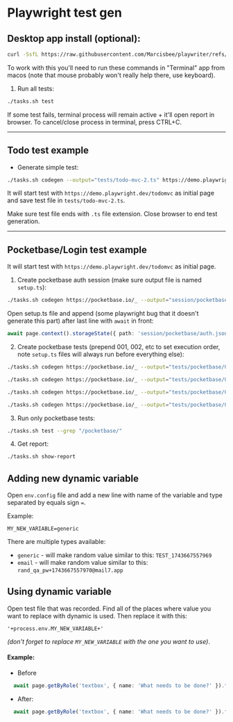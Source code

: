 # Playwright test gen

## Desktop app install (optional):
```sh
curl -SsfL https://raw.githubusercontent.com/Marcisbee/playwriter/refs/heads/main/install.sh | bash
```

To work with this you'll need to run these commands in "Terminal" app from macos (note that mouse probably won't really help there, use keyboard).

1. Run all tests:
```sh
./tasks.sh test
```

If some test fails, terminal process will remain active + it'll open report in browser. To cancel/close process in terminal, press CTRL+C.

---

## Todo test example
- Generate simple test:
```sh
./tasks.sh codegen --output="tests/todo-mvc-2.ts" https://demo.playwright.dev/todomvc
```

It will start test with `https://demo.playwright.dev/todomvc` as initial page and save test file in `tests/todo-mvc-2.ts`.

Make sure test file ends with `.ts` file extension.
Close browser to end test generation.

---

## Pocketbase/Login test example

It will start test with `https://demo.playwright.dev/todomvc` as initial page.

1. Create pocketbase auth session (make sure output file is named `setup.ts`):
```sh
./tasks.sh codegen https://pocketbase.io/_ --output="session/pocketbase/setup.ts" --save-storage="session/pocketbase/auth.json"
```

Open setup.ts file and append (some playwright bug that it doesn't generate this part) after last line with `await` in front:
```ts
await page.context().storageState({ path: 'session/pocketbase/auth.json' });
```

2. Create pocketbase tests (prepend 001, 002, etc to set execution order, note `setup.ts` files will always run before everything else):
```sh
./tasks.sh codegen https://pocketbase.io/_ --output="tests/pocketbase/001-add-collection.ts" --load-storage="session/pocketbase/auth.json"
```
```sh
./tasks.sh codegen https://pocketbase.io/_ --output="tests/pocketbase/002-add-row.ts" --load-storage="session/pocketbase/auth.json"
```
```sh
./tasks.sh codegen https://pocketbase.io/_ --output="tests/pocketbase/003-remove-row.ts" --load-storage="session/pocketbase/auth.json"
```
```sh
./tasks.sh codegen https://pocketbase.io/_ --output="tests/pocketbase/004-remove-collection.ts" --load-storage="session/pocketbase/auth.json"
```

3. Run only pocketbase tests:
```sh
./tasks.sh test --grep "/pocketbase/"
```

4. Get report:
```sh
./tasks.sh show-report
```

## Adding new dynamic variable

Open `env.config` file and add a new line with name of the variable and type separated by equals sign `=`.

Example:
```
MY_NEW_VARIABLE=generic
```

There are multiple types available:
- `generic` - will make random value similar to this: `TEST_1743667557969`
- `email` - will make random value similar to this: `rand_qa_pw+1743667557970@mail7.app`

## Using dynamic variable

Open test file that was recorded. Find all of the places where value you want to replace with dynamic is used. Then replace it with this:
```
'+process.env.MY_NEW_VARIABLE+'
```
_(don't forget to replace `MY_NEW_VARIABLE` with the one you want to use)_.

#### Example:
- Before
```ts
  await page.getByRole('textbox', { name: 'What needs to be done?' }).fill('asd');
```

- After:
```ts
  await page.getByRole('textbox', { name: 'What needs to be done?' }).fill(''+process.env.MY_NEW_VARIABLE+'');
```
